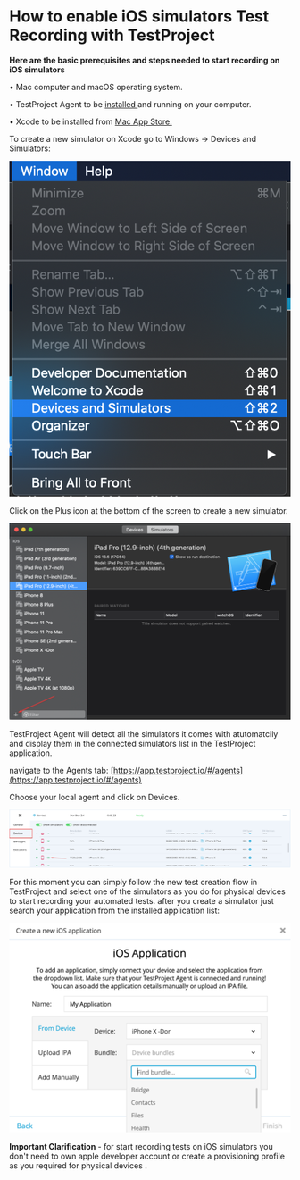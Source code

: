 # How to enable iOS simulators Test Recording with TestProject

**Here are the basic prerequisites and steps needed to start recording on iOS simulators**

• Mac computer and macOS operating system.

• TestProject Agent to be [installed ](https://intercom.help/testprojectio/getting-started/installation-and-setup)and running on your computer.

• Xcode to be installed from [Mac App Store.](https://apps.apple.com/us/app/xcode/id497799835?ls=1\&mt=12)

To create a new simulator on Xcode go to Windows -> Devices and Simulators:

![](<../../.gitbook/assets/image (452) (1).png>)

Click on the Plus icon at the bottom of the screen to create a new simulator.

![](<../../.gitbook/assets/image (505).png>)

TestProject Agent will detect all the simulators it comes with atutomatcily and display them in the connected simulators list in the TestProject application.

navigate to the Agents tab: [https://app.testproject.io/#/agents](https://app.testproject.io/#/agents)

Choose your local agent and click on Devices.

![](<../../.gitbook/assets/image (510) (1).png>)

For this moment you can simply follow the new test creation flow in TestProject and select one of the simulators as you do for physical devices to start recording your automated tests. after you create a simulator just search your application from the installed application list:

![](<../../.gitbook/assets/image (539).png>)

**Important Clarification** - for start recording tests on iOS simulators you don't need to own apple developer account or create a provisioning profile as you required for physical devices .
